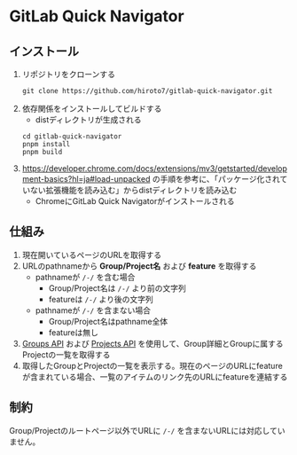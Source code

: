 # GitLab Quick Navigator

## インストール

1. リポジトリをクローンする
   ```
   git clone https://github.com/hiroto7/gitlab-quick-navigator.git
   ```
2. 依存関係をインストールしてビルドする
   - distディレクトリが生成される
   ```
   cd gitlab-quick-navigator
   pnpm install
   pnpm build
   ```
3. https://developer.chrome.com/docs/extensions/mv3/getstarted/development-basics?hl=ja#load-unpacked の手順を参考に、「パッケージ化されていない拡張機能を読み込む」からdistディレクトリを読み込む
   - ChromeにGitLab Quick Navigatorがインストールされる

## 仕組み

1. 現在開いているページのURLを取得する
2. URLのpathnameから **Group/Project名** および **feature** を取得する
   - pathnameが `/-/` を含む場合
     - Group/Project名は `/-/` より前の文字列
     - featureは `/-/` より後の文字列
   - pathnameが `/-/` を含まない場合
     - Group/Project名はpathname全体
     - featureは無し
3. [Groups API](https://docs.gitlab.com/ee/api/groups.html) および [Projects API](https://docs.gitlab.com/ee/api/projects.html) を使用して、Group詳細とGroupに属するProjectの一覧を取得する
4. 取得したGroupとProjectの一覧を表示する。現在のページのURLにfeatureが含まれている場合、一覧のアイテムのリンク先のURLにfeatureを連結する

## 制約

Group/Projectのルートページ以外でURLに `/-/` を含まないURLには対応していません。
